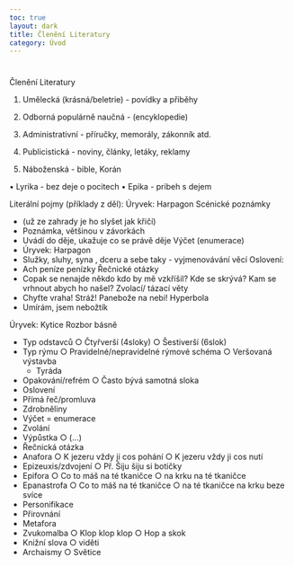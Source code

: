 ```yaml
---
toc: true
layout: dark
title: Členění Literatury 
category: Úvod 
---
```





#
 Členění Literatury
1. Umělecká (krásná/beletrie) - povídky a přiběhy
2. Odborná                          populárně naučná - (encyklopedie)

3. Administrativní - příručky, memorály, zákonník atd.
4. Publicistická - noviny, články, letáky, reklamy
5. Náboženská - bible, Korán

• Lyrika - bez deje o pocitech
• Epika - pribeh s dejem


Literální pojmy (příklady z děl):
Úryvek: Harpagon
Scénické poznámky
* (už ze zahrady je ho slyšet jak křičí)
* Poznámka, většinou v závorkách
* Uvádí do děje, ukažuje co se právě děje
Výčet (enumerace)
* Úryvek: Harpagon
* Služky, sluhy, syna , dceru a sebe taky - vyjmenovávání věcí
Oslovení:
* Ach peníze penízky
Řečnické otázky
* Copak se nenajde někdo kdo by mě vzkříšil? Kde se skrývá? Kam se vrhnout abych ho našel?
Zvolací/ tázací věty
* Chyťte vraha! Stráž! Panebože na nebi!
Hyperbola
* Umírám, jsem nebožtík



Úryvek: Kytice
Rozbor básně
* Typ odstavců
○ Čtyřverší (4sloky)
○ Šestiverší (6slok)
* Typ rýmu
○ Pravidelné/nepravidelné rýmové schéma
○ Veršovaná výstavba
  * Tyráda
* Opakování/refrém
○ Často bývá samotná sloka
* Oslovení
* Přímá řeč/promluva
* Zdrobněliny
* Výčet = enumerace
* Zvolání
* Výpůstka
○ (...)
* Řečnická otázka
* Anafora
○ K jezeru vždy ji cos pohání
○ K jezeru vždy ji cos nutí
* Epizeuxis/zdvojení
○ Př. Šiju šiju si botičky
* Epifora
○ Co to máš na té tkaničce
○ na krku na té tkaničce
* Epanastrofa
○ Co to máš na té tkaničce
○ na té tkaničce na krku beze svíce
* Personifikace
* Přirovnání
* Metafora
* Zvukomalba
○ Klop klop klop
○ Hop a skok
* Knižní slova
○ viděti
* Archaismy
○ Světice




